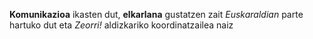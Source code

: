 **Komunikazioa** ikasten dut, **elkarlana** gustatzen zait
*Euskaraldian* parte hartuko dut eta *Zeorri!* aldizkariko koordinatzailea naiz
